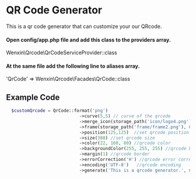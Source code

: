 # QR Code Generator

This is a qr code generator that can customize your our QRcode.

#### Open config/app.php file and add this class to the providers array.
Wenxin\Qrcode\QrCodeServiceProvider::class

#### At the same file add the following line to aliases array.
'QrCode' => Wenxin\Qrcode\Facades\QrCode::class


## Example Code
```php
  $customQrcode = QrCode::format('png')     
                            ->curve(5,5) // curve of the qrcode
                            ->merge_icon(storage_path('icon/logo4.png'))  // merge icon at the center of the qrcode
                            ->frame(storage_path('frame/frame2.png'), 630, 630) //frame file , frame with and height  
                            ->position(125,125)  //set qrcode position x and y in the frame 
                            ->size(380) //set qrcode size                                                                   
                            ->color(22, 160, 80) //qrcode color
                            ->backgroundColor(255, 255, 255) //qrcode background color
                            ->margin(1) //qrcode border                       
                            ->errorCorrection('H') //qrcode error correction  
                            ->encoding('UTF-8')   //qrcode encoding                         
                            ->generate('This is a qrcode generator.', storage_path('qrcode.png')); //value and qrcode path
```
